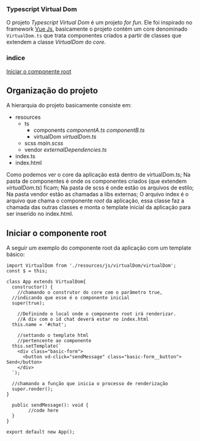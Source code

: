 ### Typescript Virtual Dom
O projeto  *Typescript Virtual Dom*  é um projeto *for fun*. Ele foi inspirado no framework [Vue Js](https://github.com/vuejs/vue), basicamente o projeto contém um core denominado `VirtualDom.ts` que trata componentes criados a partir de classes que extendem a classe *VirtualDom* do *core*.

### indice
[Iniciar o componente root](#section1)


## Organização do projeto
A hierarquia do projeto basicamente consiste em:

 - resources
	 - ts
		 - components
			 *componentA.ts
			 componentB.ts*
		 - virtualDom
			 *virtualDom.ts*
	- scss
		*main.scss*
	- vendor
		*externalDependencies.ts*
- index.ts
- index.html

Como podemos ver o core da aplicação está dentro de virtualDom.ts;
Na pasta de componentes é onde os componentes criados (que extendem *virtualDom.ts*) ficam;
Na pasta de scss é onde estão os arquivos de estilo;
Na pasta vendor estão as chamadas a libs externas;
O arquivo index é o arquivo que chama o componente *root* da aplicação, essa classe faz a chamada das outras classes e monta o template inicial da aplicação para ser inserido no index.html.

## <section id="section1"> Iniciar o componente root

A seguir um exemplo do componente root da aplicação com um template básico:

    import VirtualDom from './resources/js/virtualDom/virtualDom';
    const $ = this;

    class App extends VirtualDom{
      constructor() {
	    //chamando o construtor do core com o parâmetro true,
      //indicando que esse é o componente inicial
      super(true);

	    //Definindo o local onde o componente root irá renderizar.
	    //A div com o id chat deverá estar no index.html
      this.name = '#chat';

	    //settando o template html
	    //pertencente ao componente
      this.setTemplate(`
        <div class="basic-form">
          <button vd-click="sendMessage" class="basic-form__button"> Send</button>
        </div>
      `);

      //chamando a função que inicia o processo de renderização
      super.render();
    }

      public sendMessage(): void {
    		//code here
      }
    }

    export default new App();
</section>

